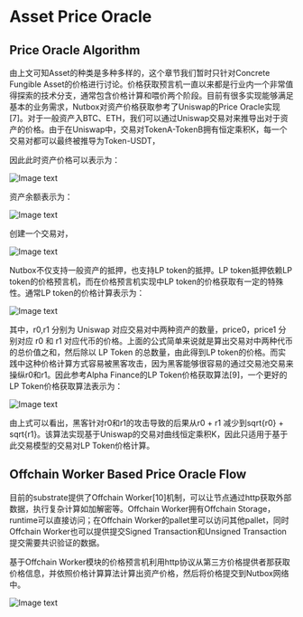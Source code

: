 # Asset Price Oracle

## Price Oracle Algorithm

由上文可知Asset的种类是多种多样的，这个章节我们暂时只针对Concrete Fungible Asset的价格进行讨论。价格获取预言机一直以来都是行业内一个非常值得探索的技术分支，通常包含价格计算和喂价两个阶段。目前有很多实现能够满足基本的业务需求，Nutbox对资产价格获取参考了Uniswap的Price Oracle实现[7]。对于一般资产入BTC、ETH，我们可以通过Uniswap交易对来推导出对于资产的价格。由于在Uniswap中，交易对TokenA-TokenB拥有恒定乘积K，每一个交易对都可以最终被推导为Token-USDT，

因此此时资产价格可以表示为：

 ![Image text](http://wherein.mobi/wp-content/uploads/2021/03/1.png)

资产余额表示为：

 ![Image text](http://wherein.mobi/wp-content/uploads/2021/03/2.png)

创建一个交易对，

 ![Image text](http://wherein.mobi/wp-content/uploads/2021/03/3.png)

Nutbox不仅支持一般资产的抵押，也支持LP token的抵押。LP token抵押依赖LP token的价格预言机，而在价格预言机实现中LP token的价格获取有一定的特殊性。通常LP token的价格计算表示为：

 ![Image text](http://wherein.mobi/wp-content/uploads/2021/03/4.png)

其中，r0,r1 分别为 Uniswap 对应交易对中两种资产的数量，price0，price1 分别对应 r0 和 r1 对应代币的价格。上面的公式简单来说就是算出交易对中两种代币的总价值之和，然后除以 LP Token 的总数量，由此得到LP token的价格。而实践中这种价格计算方式容易被黑客攻击，因为黑客能够很容易的通过交易池交易来操纵r0和r1。因此参考Alpha Finance的LP Token价格获取算法[9]，一个更好的LP Token价格获取算法表示为：

 ![Image text](http://wherein.mobi/wp-content/uploads/2021/03/5.png)

由上式可以看出，黑客针对r0和r1的攻击导致的后果从r0 + r1 减少到sqrt{r0} + sqrt{r1}。该算法实现基于Uniswap的交易对曲线恒定乘积K，因此只适用于基于此交易模型的交易对LP Token价格计算。

## Offchain Worker Based Price Oracle Flow

目前的substrate提供了Offchain Worker[10]机制，可以让节点通过http获取外部数据，执行复杂计算如加解密等。Offchain Worker拥有Offchain Storage，runtime可以直接访问；在Offchain Worker的pallet里可以访问其他pallet，同时Offchain Worker也可以提供提交Signed Transaction和Unsigned Transaction提交需要共识验证的数据。

基于Offchain Worker模块的价格预言机利用http协议从第三方价格提供者那获取价格信息，并依照价格计算算法计算出资产价格，然后将价格提交到Nutbox网络中。

 ![Image text](http://wherein.mobi/wp-content/uploads/2021/03/OCW-Based-Price-Fetcher-Flow.png)
